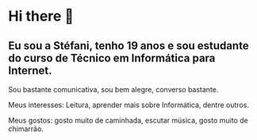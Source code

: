 # Hi there 👋

## Eu sou a Stéfani, tenho 19 anos e sou estudante do curso de Técnico em Informática para Internet.
Sou bastante comunicativa, sou bem alegre, converso bastante.

Meus interesses: Leitura, aprender mais sobre Informática, dentre outros.

Meus gostos: gosto muito de caminhada, escutar música, gosto muito de chimarrão. 



